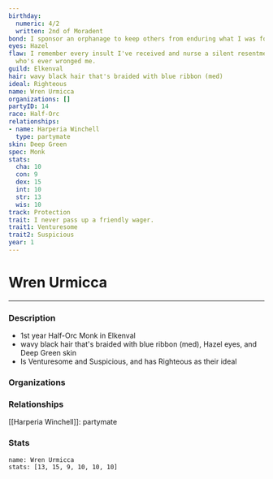 ```yaml
---
birthday:
  numeric: 4/2
  written: 2nd of Moradent
bond: I sponsor an orphanage to keep others from enduring what I was forced to endure.
eyes: Hazel
flaw: I remember every insult I've received and nurse a silent resentment toward anyone
  who's ever wronged me.
guild: Elkenval
hair: wavy black hair that's braided with blue ribbon (med)
ideal: Righteous
name: Wren Urmicca
organizations: []
partyID: 14
race: Half-Orc
relationships:
- name: Harperia Winchell
  type: partymate
skin: Deep Green
spec: Monk
stats:
  cha: 10
  con: 9
  dex: 15
  int: 10
  str: 13
  wis: 10
track: Protection
trait: I never pass up a friendly wager.
trait1: Venturesome
trait2: Suspicious
year: 1
---
```

# Wren Urmicca
---
### Description
- 1st year Half-Orc Monk in Elkenval
- wavy black hair that's braided with blue ribbon (med), Hazel eyes, and Deep Green skin
- Is Venturesome and Suspicious, and has Righteous as their ideal

### Organizations
### Relationships
[[Harperia Winchell]]: partymate
### Stats
```statblock
name: Wren Urmicca
stats: [13, 15, 9, 10, 10, 10]
```